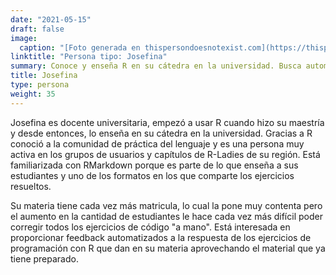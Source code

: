 ```yaml
---
date: "2021-05-15"
draft: false
image:
  caption: "[Foto generada en thispersondoesnotexist.com](https://thispersondoesnotexist.com/)"
linktitle: "Persona tipo: Josefina"
summary: Conoce y enseña R en su cátedra en la universidad. Busca automatizar la respuesta de los ejercicios.
title: Josefina
type: persona
weight: 35
---
```


Josefina es docente universitaria, empezó a usar R cuando hizo su maestría y desde entonces, lo enseña en su cátedra en la universidad. Gracias a R conoció a la comunidad de práctica del lenguaje y es una persona muy activa en los grupos de usuarios y capítulos de R-Ladies de su región.  Está familiarizada con RMarkdown porque es parte de lo que enseña a sus estudiantes y uno de los formatos en los que comparte los ejercicios resueltos.

Su materia tiene cada vez más matricula, lo cual la pone muy contenta pero el aumento en la cantidad de estudiantes le hace cada vez más difícil poder corregir todos los ejercicios de código "a mano".  Está interesada en proporcionar feedback automatizados a la respuesta de los ejercicios de programación con R que dan en su materia aprovechando el material que ya tiene preparado.

